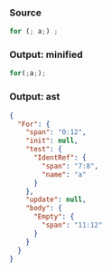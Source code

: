 ### Source
```js parse:stmt
for (; a;) ;
```

### Output: minified
```js
for(;a;);
```

### Output: ast
```json
{
  "For": {
    "span": "0:12",
    "init": null,
    "test": {
      "IdentRef": {
        "span": "7:8",
        "name": "a"
      }
    },
    "update": null,
    "body": {
      "Empty": {
        "span": "11:12"
      }
    }
  }
}
```
